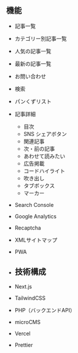 ## 機能

- 記事一覧
- カテゴリー別記事一覧
- 人気の記事一覧
- 最新の記事一覧
- お問い合わせ
- 検索
- パンくずリスト
- 記事詳細
  - 目次
  - SNS シェアボタン
  - 関連記事
  - 次・前の記事
  - あわせて読みたい
  - 広告掲載
  - コードハイライト
  - 吹き出し
  - タブボックス
  - マーカー
- Search Console
- Google Analytics
- Recaptcha
- XMLサイトマップ
- PWA

- ## 技術構成

- Next.js
- TailwindCSS
- PHP（バックエンドAPI）
- microCMS
- Vercel
- Prettier
